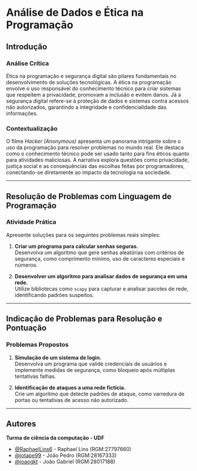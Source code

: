 # Análise de Dados e Ética na Programação

## Introdução

### Análise Crítica
Ética na programação e segurança digital são pilares fundamentais no desenvolvimento de soluções tecnológicas. A ética na programação envolve o uso responsável do conhecimento técnico para criar sistemas que respeitem a privacidade, promovam a inclusão e evitem danos. Já a segurança digital refere-se à proteção de dados e sistemas contra acessos não autorizados, garantindo a integridade e confidencialidade das informações.

### Contextualização
O filme *Hacker (Anonymous)* apresenta um panorama intrigante sobre o uso da programação para resolver problemas no mundo real. Ele destaca como o conhecimento técnico pode ser usado tanto para fins éticos quanto para atividades maliciosas. A narrativa explora questões como privacidade, justiça social e as consequências das escolhas feitas por programadores, conectando-se diretamente ao impacto da tecnologia na sociedade.

---

## Resolução de Problemas com Linguagem de Programação

### Atividade Prática
Apresente soluções para os seguintes problemas reais simples:
1. **Criar um programa para calcular senhas seguras.**  
   Desenvolva um algoritmo que gere senhas aleatórias com critérios de segurança, como comprimento mínimo, uso de caracteres especiais e números.

2. **Desenvolver um algoritmo para analisar dados de segurança em uma rede.**  
   Utilize bibliotecas como `scapy` para capturar e analisar pacotes de rede, identificando padrões suspeitos.

---

## Indicação de Problemas para Resolução e Pontuação

### Problemas Propostos
1. **Simulação de um sistema de login.**  
   Desenvolva um programa que valide credenciais de usuários e implemente medidas de segurança, como bloqueio após múltiplas tentativas falhas.

2. **Identificação de ataques a uma rede fictícia.**  
   Crie um algoritmo que detecte padrões de ataque, como varredura de portas ou tentativas de acesso não autorizado.

---

## Autores

**Turma de ciência da computação - UDF**
- [@RaphaelLins6](https://www.github.com/RaphaelLins6) - Raphael Lins (RGM:27797660)
- [@jotape99](https://www.github.com/jotape99) - João Pedro (RGM:28167333)
- [@joaogkt](https://www.github.com/joaogkt) - João Gabriel (RGM:28017188)